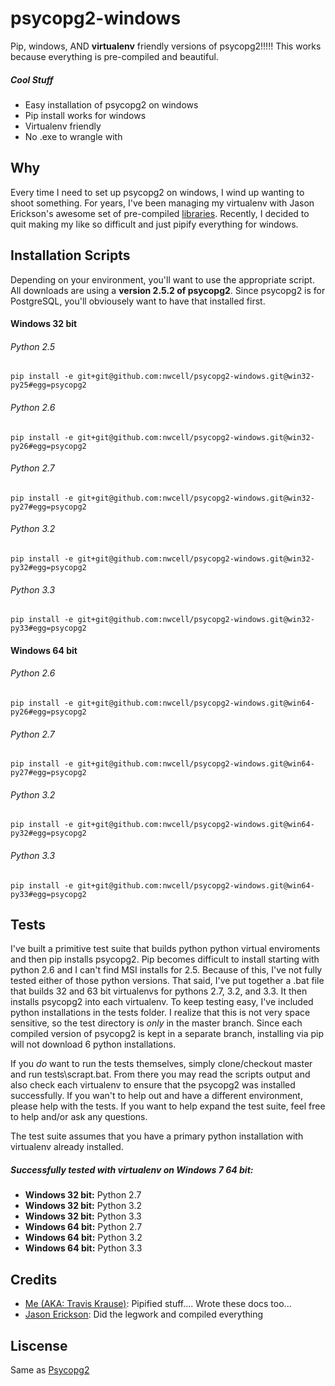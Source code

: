 psycopg2-windows
=========
Pip, windows, AND **virtualenv** friendly versions of psycopg2!!!!!   This works because everything is pre-compiled and beautiful.

##### Cool Stuff
* Easy installation of psycopg2 on windows
* Pip install works for windows
* Virtualenv friendly
* No .exe to wrangle with

Why
----
Every time I need to set up psycopg2 on windows, I wind up wanting to shoot something. For years, I've been managing my virtualenv with Jason Erickson's awesome set of pre-compiled [libraries](http://www.stickpeople.com/projects/python/win-psycopg/).  Recently, I decided to quit making my like so difficult and just pipify everything for windows.



Installation Scripts
----
Depending on your environment, you'll want to use the appropriate script.  All downloads are using a **version 2.5.2 of psycopg2**.  Since psycopg2 is for PostgreSQL, you'll obviousely want to have that installed first.

#### Windows 32 bit
###### Python 2.5
```
pip install -e git+git@github.com:nwcell/psycopg2-windows.git@win32-py25#egg=psycopg2
```
###### Python 2.6
```
pip install -e git+git@github.com:nwcell/psycopg2-windows.git@win32-py26#egg=psycopg2
```
###### Python 2.7
```
pip install -e git+git@github.com:nwcell/psycopg2-windows.git@win32-py27#egg=psycopg2
```
###### Python 3.2
```
pip install -e git+git@github.com:nwcell/psycopg2-windows.git@win32-py32#egg=psycopg2
```
###### Python 3.3
```
pip install -e git+git@github.com:nwcell/psycopg2-windows.git@win32-py33#egg=psycopg2
```
#### Windows 64 bit
###### Python 2.6
```
pip install -e git+git@github.com:nwcell/psycopg2-windows.git@win64-py26#egg=psycopg2
```
###### Python 2.7
```
pip install -e git+git@github.com:nwcell/psycopg2-windows.git@win64-py27#egg=psycopg2
```
###### Python 3.2
```
pip install -e git+git@github.com:nwcell/psycopg2-windows.git@win64-py32#egg=psycopg2
```
###### Python 3.3
```
pip install -e git+git@github.com:nwcell/psycopg2-windows.git@win64-py33#egg=psycopg2
```

Tests
----
I've built a primitive test suite that builds python python virtual enviroments and then pip installs psycopg2.  Pip becomes difficult to install starting with python 2.6 and I can't find MSI installs for 2.5.  Because of this, I've not fully tested either of those python versions.  That said, I've put together a .bat file that builds 32 and 63 bit virtualenvs for pythons 2.7, 3.2, and 3.3.  It then installs psycopg2 into each virtualenv.  To keep testing easy, I've included python installations in the tests folder.  I realize that this is not very space sensitive, so the test directory is *only* in the master branch.  Since each compiled version of psycopg2 is kept in a separate branch, installing via pip will not download 6 python installations.

If you *do* want to run the tests themselves, simply clone/checkout master and run tests\scrapt.bat.  From there you may read the scripts output and also check each virtualenv to ensure that the psycopg2 was installed successfully.  If you wan't to help out and have a different environment, please help with the tests.  If you want to help expand the test suite, feel free to help and/or ask any questions.

The test suite assumes that you have a primary python installation with virtualenv already installed.

##### Successfully tested with virtualenv on Windows 7 64 bit:
 - **Windows 32 bit:** Python 2.7
 - **Windows 32 bit:** Python 3.2
 - **Windows 32 bit:** Python 3.3
 - **Windows 64 bit:** Python 2.7
 - **Windows 64 bit:** Python 3.2
 - **Windows 64 bit:** Python 3.3

Credits
-------
 - [Me (AKA: Travis Krause)](http://codeforemen.com): Pipified stuff....  Wrote these docs too...
 - [Jason Erickson](http://www.stickpeople.com): Did the legwork and compiled everything

Liscense
--------
Same as [Psycopg2](http://initd.org/psycopg/license/)